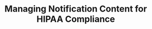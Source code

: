 ---
title: Managing Notification Content for HIPAA Compliance
permalink: /account-security/notifications/hipaa-compliant-notifications
keywords: notifications, hipaa, hipaa compliance, hipaa-compliant
summary: ""

layout: general
key: "hipaa-notifications"
toc: true

type: "account-settings"
weight: 5

enterprise: true
enterprise-cta:
  title: "Need HIPAA compliance?"
  url: "?utm_medium=docs&utm_campaign=hipaa-compliance"
  copy: |
    Activating this setting will not, by itself, make your Stitch account HIPAA compliant. As part of an Enterprise plan, Stitch can ensure PHI is handled in compliance with HIPAA. [Contact Stitch Sales for more info]({{ site.sales | append: page.enterprise-cta.url }}).

sections:
  - title: "Update account notification content"
    anchor: "update-account-notification-content"
    summary: "How to manage your account's notification settings"
    content: |
      The {{ app.buttons.suppress-plaintext-notifications }} setting in the **Notifications** section will do just that - suppress plain-text messages in email notifications. This setting is used in compliance with HIPAA requirements to prevent sensitive data from being sent via notifications.

      Check the {{ app.buttons.suppress-plaintext-notifications }} checkbox and click the {{ app.buttons.notification-settings }} button to enable plain-text suppressions in notification emails.
---